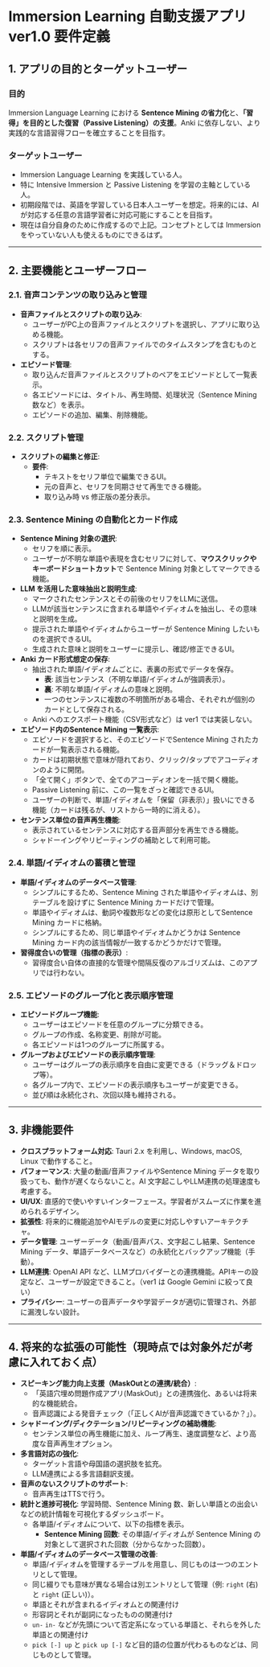 # Immersion Learning 自動支援アプリ ver1.0 要件定義

## 1. アプリの目的とターゲットユーザー

### 目的

Immersion Language Learning における **Sentence Mining の省力化**と、**「習得」を目的とした復習（Passive Listening）の支援**。Anki に依存しない、より実践的な言語習得フローを確立することを目指す。

### ターゲットユーザー

* Immersion Language Learning を実践している人。
* 特に Intensive Immersion と Passive Listening を学習の主軸としている人。
* 初期段階では、英語を学習している日本人ユーザーを想定。将来的には、AI が対応する任意の言語学習者に対応可能にすることを目指す。
* 現在は自分自身のために作成するので上記。コンセプトとしては Immersion をやっていない人も使えるものにできるはず。

---

## 2. 主要機能とユーザーフロー

### 2.1. 音声コンテンツの取り込みと管理

* **音声ファイルとスクリプトの取り込み**:
    * ユーザーがPC上の音声ファイルとスクリプトを選択し、アプリに取り込める機能。
    * スクリプトは各セリフの音声ファイルでのタイムスタンプを含むものとする。
* **エピソード管理**:
    * 取り込んだ音声ファイルとスクリプトのペアをエピソードとして一覧表示。
    * 各エピソードには、タイトル、再生時間、処理状況（Sentence Mining 数など）を表示。
    * エピソードの追加、編集、削除機能。

### 2.2. スクリプト管理

* **スクリプトの編集と修正**:
    * **要件**:
        * テキストをセリフ単位で編集できるUI。
        * 元の音声と、セリフを同期させて再生できる機能。
        * 取り込み時 vs 修正版の差分表示。

### 2.3. Sentence Mining の自動化とカード作成

* **Sentence Mining 対象の選択**:
    * セリフを順に表示。
    * ユーザーが不明な単語や表現を含むセリフに対して、**マウスクリックやキーボードショートカット**で Sentence Mining 対象としてマークできる機能。
* **LLM を活用した意味抽出と説明生成**:
    * マークされたセンテンスとその前後のセリフをLLMに送信。
    * LLMが該当センテンスに含まれる単語やイディオムを抽出し、その意味と説明を生成。
    * 提示された単語やイディオムからユーザーが Sentence Mining したいものを選択できるUI。
    * 生成された意味と説明をユーザーに提示し、確認/修正できるUI。
* **Anki カード形式想定の保存**:
    * 抽出された単語/イディオムごとに、表裏の形式でデータを保存。
        * **表**: 該当センテンス（不明な単語/イディオムが強調表示）。
        * **裏**: 不明な単語/イディオムの意味と説明。
        * 一つのセンテンスに複数の不明箇所がある場合、それぞれが個別のカードとして保存される。
    * Anki へのエクスポート機能（CSV形式など）は ver1 では実装しない。
* **エピソード内のSentence Mining 一覧表示**:
    * エピソードを選択すると、そのエピソードでSentence Mining されたカードが一覧表示される機能。
    * カードは初期状態で意味が隠れており、クリック/タップでアコーディオンのように開閉。
    * 「全て開く」ボタンで、全てのアコーディオンを一括で開く機能。
    * Passive Listening 前に、この一覧をざっと確認できるUI。
    * ユーザーの判断で、単語/イディオムを「保留（非表示）」扱いにできる機能（カードは残るが、リストから一時的に消える）。
* **センテンス単位の音声再生機能**:
    * 表示されているセンテンスに対応する音声部分を再生できる機能。
    * シャドーイングやリピーティングの補助として利用可能。

### 2.4. 単語/イディオムの蓄積と管理

* **単語/イディオムのデータベース管理**:
    * シンプルにするため、Sentence Mining された単語やイディオムは、別テーブルを設けずに Sentence Mining カードだけで管理。
    * 単語やイディオムは、動詞や複数形などの変化は原形としてSentence Mining カードに格納。
    * シンプルにするため、同じ単語やイディオムかどうかは Sentence Mining カード内の該当情報が一致するかどうかだけで管理。
* **習得度合いの管理（指標の表示）**:
    * 習得度合い自体の直接的な管理や間隔反復のアルゴリズムは、このアプリでは行わない。

### 2.5. エピソードのグループ化と表示順序管理

* **エピソードグループ機能**:
    * ユーザーはエピソードを任意のグループに分類できる。
    * グループの作成、名称変更、削除が可能。
    * 各エピソードは1つのグループに所属する。
* **グループおよびエピソードの表示順序管理**:
    * ユーザーはグループの表示順序を自由に変更できる（ドラッグ＆ドロップ等）。
    * 各グループ内で、エピソードの表示順序もユーザーが変更できる。
    * 並び順は永続化され、次回以降も維持される。

---

## 3. 非機能要件

* **クロスプラットフォーム対応**: Tauri 2.x を利用し、Windows, macOS, Linux で動作すること。
* **パフォーマンス**: 大量の動画/音声ファイルやSentence Mining データを取り扱っても、動作が遅くならないこと。AI 文字起こしやLLM連携の処理速度も考慮する。
* **UI/UX**: 直感的で使いやすいインターフェース。学習者がスムーズに作業を進められるデザイン。
* **拡張性**: 将来的に機能追加やAIモデルの変更に対応しやすいアーキテクチャ。
* **データ管理**: ユーザーデータ（動画/音声パス、文字起こし結果、Sentence Mining データ、単語データベースなど）の永続化とバックアップ機能（手動）。
* **LLM連携**: OpenAI API など、LLMプロバイダーとの連携機能。APIキーの設定など、ユーザーが設定できること。（ver1 は Google Gemini に絞って良い）
* **プライバシー**: ユーザーの音声データや学習データが適切に管理され、外部に漏洩しない設計。

---

## 4. 将来的な拡張の可能性（現時点では対象外だが考慮に入れておく点）

* **スピーキング能力向上支援（MaskOutとの連携/統合）**:
    * 「英語穴埋め問題作成アプリ(MaskOut)」との連携強化、あるいは将来的な機能統合。
    * 音声認識による発音チェック（「正しくAIが音声認識できているか？」）。
* **シャドーイング/ディクテーション/リピーティングの補助機能**:
    * センテンス単位の再生機能に加え、ループ再生、速度調整など、より高度な音声再生オプション。
* **多言語対応の強化**:
    * ターゲット言語や母国語の選択肢を拡充。
    * LLM連携による多言語翻訳支援。
* **音声のないスクリプトのサポート**:
    * 音声再生はTTSで行う。
* **統計と進捗可視化**: 学習時間、Sentence Mining 数、新しい単語との出会いなどの統計情報を可視化するダッシュボード。
    * 各単語/イディオムについて、以下の指標を表示。
        * **Sentence Mining 回数**: その単語/イディオムが Sentence Mining の対象として選択された回数（分からなかった回数）。
* **単語/イディオムのデータベース管理の改善**:
    * 単語/イディオムを管理するテーブルを用意し、同じものは一つのエントリとして管理。
    * 同じ綴りでも意味が異なる場合は別エントリとして管理（例: `right` (右) と `right` (正しい)）。
    * 単語とそれが含まれるイディオムとの関連付け
    * 形容詞とそれが副詞になったものの関連付け
    * `un-` `in-` などが先頭について否定系になっている単語と、それらを外した単語との関連付け
    * `pick [-] up` と `pick up [-]` など目的語の位置が代わるものなどは、同じものとして管理。
